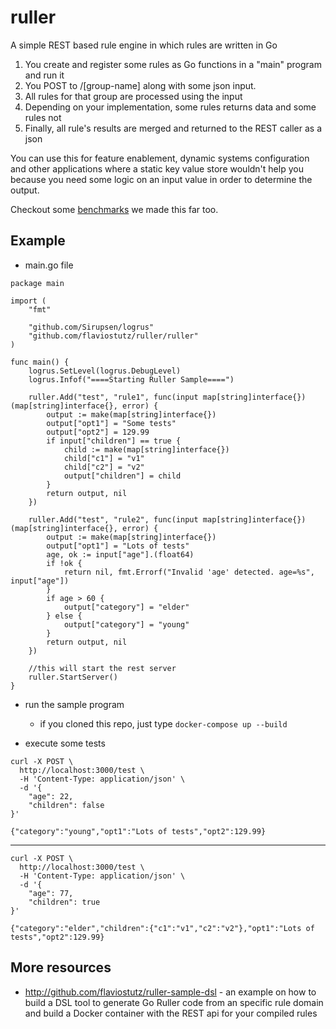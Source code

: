 # ruller
A simple REST based rule engine in which rules are written in Go

1. You create and register some rules as Go functions in a "main" program and run it
2. You POST to /[group-name] along with some json input.
3. All rules for that group are processed using the input
4. Depending on your implementation, some rules returns data and some rules not
4. Finally, all rule's results are merged and returned to the REST caller as a json

You can use this for feature enablement, dynamic systems configuration and other applications where a static key value store wouldn't help you because you need some logic on an input value in order to determine the output.

Checkout some [benchmarks](BENCHMARK.md) we made this far too.

## Example

* main.go file

```
package main

import (
	"fmt"

	"github.com/Sirupsen/logrus"
	"github.com/flaviostutz/ruller/ruller"
)

func main() {
	logrus.SetLevel(logrus.DebugLevel)
	logrus.Infof("====Starting Ruller Sample====")

	ruller.Add("test", "rule1", func(input map[string]interface{}) (map[string]interface{}, error) {
		output := make(map[string]interface{})
		output["opt1"] = "Some tests"
		output["opt2"] = 129.99
		if input["children"] == true {
			child := make(map[string]interface{})
			child["c1"] = "v1"
			child["c2"] = "v2"
			output["children"] = child
		}
		return output, nil
	})

	ruller.Add("test", "rule2", func(input map[string]interface{}) (map[string]interface{}, error) {
		output := make(map[string]interface{})
		output["opt1"] = "Lots of tests"
		age, ok := input["age"].(float64)
		if !ok {
			return nil, fmt.Errorf("Invalid 'age' detected. age=%s", input["age"])
		}
		if age > 60 {
			output["category"] = "elder"
		} else {
			output["category"] = "young"
		}
		return output, nil
	})
     
    //this will start the rest server
	ruller.StartServer()
}

```

* run the sample program
  * if you cloned this repo, just type ```docker-compose up --build```

* execute some tests

```
curl -X POST \
  http://localhost:3000/test \
  -H 'Content-Type: application/json' \
  -d '{
	"age": 22,
	"children": false
}'
```
```
{"category":"young","opt1":"Lots of tests","opt2":129.99}
```

-----
```
curl -X POST \
  http://localhost:3000/test \
  -H 'Content-Type: application/json' \
  -d '{
	"age": 77,
	"children": true
}'
```
```
{"category":"elder","children":{"c1":"v1","c2":"v2"},"opt1":"Lots of tests","opt2":129.99}
```


## More resources

* http://github.com/flaviostutz/ruller-sample-dsl - an example on how to build a DSL tool to generate Go Ruller code from an specific rule domain and build a Docker container with the REST api for your compiled rules

